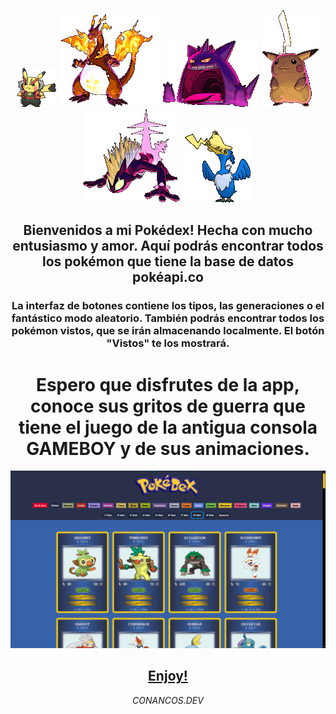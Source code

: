 <div align="center">

![gif animation](./assets/10080.gif) ![gif animation](./assets/10196.gif) ![gif animation](./assets/10202.gif) ![gif animation](./assets/10199.gif) ![gif animation](./assets/10228.gif) ![gif animation](./assets/10183.gif)

  ## Bienvenidos a mi Pokédex! Hecha con mucho entusiasmo y amor. Aquí podrás encontrar todos los pokémon que tiene la base de datos pokéapi.co

  ### La interfaz de botones contiene los tipos, las generaciones o el fantástico modo aleatorio. También podrás encontrar todos los pokémon vistos, que se irán almacenando localmente. El botón "Vistos" te los mostrará.
  
  # Espero que disfrutes de la app, conoce sus gritos de guerra que tiene el juego de la antigua consola GAMEBOY y de sus animaciones.
  
  <img alt="imagen portada" src="./assets/img1.png" />

  
  ## [**Enjoy!**](https://conancos.github.io/mipokedex/)


  _CONANCOS.DEV_

</div>

  
